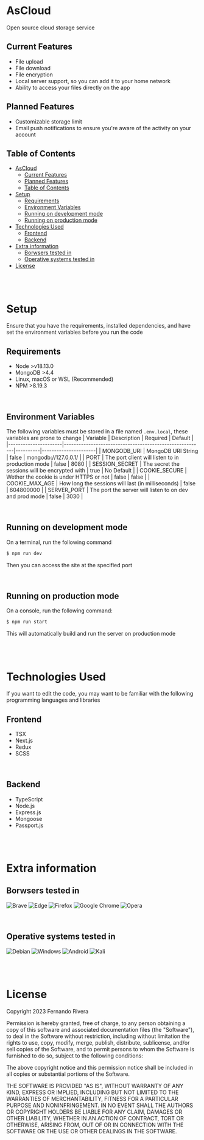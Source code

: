 # AsCloud
Open source cloud storage service 

## Current Features
- File upload
- File download
- File encryption
- Local server support, so you can add it to your home network
- Ability to access your files directly on the app

## Planned Features

- Customizable storage limit
- Email push notifications to ensure you're aware of the activity on your account

## Table of Contents
- [AsCloud](#ascloud)
  - [Current Features](#current-features)
  - [Planned Features](#planned-features)
  - [Table of Contents](#table-of-contents)
- [Setup](#setup)
  - [Requirements](#requirements)
  - [Environment Variables](#environment-variables)
  - [Running on development mode](#running-on-development-mode)
  - [Running on production mode](#running-on-production-mode)
- [Technologies Used](#technologies-used)
  - [Frontend](#frontend)
  - [Backend](#backend)
- [Extra information](#extra-information)
  - [Borwsers tested in](#borwsers-tested-in)
  - [Operative systems tested in](#operative-systems-tested-in)
- [License](#license)

<br>
<br>

# Setup

Ensure that you have the requirements, installed dependencies, and have set the environment variables before you run the code

## Requirements
- Node >v18.13.0
- MongoDB >4.4 
- Linux, macOS or WSL (Recommended)
- NPM >8.19.3 

<br>

## Environment Variables
The following variables must be stored in a file named `.env.local`, these variables are prone to change
| Variable             | Description                                             | Required | Default              |
|----------------------|---------------------------------------------------------|----------|----------------------|
| MONGODB_URI          | MongoDB URI String                                      | false    | mongodb://127.0.0.1/ |
| PORT                 | The port client will listen to in production mode       | false    | 8080                 |
| SESSION_SECRET       | The secret the sessions will be encrypted with          | true     | No Default           |
| COOKIE_SECURE        | Wether the cookie is under HTTPS or not                 | false    | false                |
| COOKIE_MAX_AGE       | How long the sessions will last (in milliseconds)       | false    | 604800000            |
| SERVER_PORT          | The port the server will listen to on dev and prod mode | false    | 3030                 |


<br>

## Running on development mode

On a terminal, run the following command
```bash
$ npm run dev
``` 

Then you can access the site at the specified port

<br>

## Running on production mode

On a console, run the following command:
```bash
$ npm run start
``` 

This will automatically build and run the server on production mode

<br>
<br>

# Technologies Used
If you want to edit the code, you may want to be familiar with the following programming languages and libraries

## Frontend
- TSX
- Next.js
- Redux
- SCSS

<br>

## Backend
- TypeScript
- Node.js
- Express.js
- Mongoose
- Passport.js

<br>
<br>

# Extra information

## Borwsers tested in
![Brave](https://img.shields.io/badge/Brave-FB542B?style=for-the-badge&logo=Brave&logoColor=white) ![Edge](https://img.shields.io/badge/Edge-0078D7?style=for-the-badge&logo=Microsoft-edge&logoColor=white) ![Firefox](https://img.shields.io/badge/Firefox-FF7139?style=for-the-badge&logo=Firefox-Browser&logoColor=white) ![Google Chrome](https://img.shields.io/badge/Google%20Chrome-4285F4?style=for-the-badge&logo=GoogleChrome&logoColor=white) ![Opera](https://img.shields.io/badge/Opera-FF1B2D?style=for-the-badge&logo=Opera&logoColor=white)

<br>

## Operative systems tested in

![Debian](https://img.shields.io/badge/Debian-D70A53?style=for-the-badge&logo=debian&logoColor=white) ![Windows](https://img.shields.io/badge/Windows-0078D6?style=for-the-badge&logo=windows&logoColor=white) ![Android](https://img.shields.io/badge/Android-3DDC84?style=for-the-badge&logo=android&logoColor=white) ![Kali](https://img.shields.io/badge/Kali-268BEE?style=for-the-badge&logo=kalilinux&logoColor=white)

<br>
<br>

# License

Copyright 2023 Fernando Rivera

Permission is hereby granted, free of charge, to any person obtaining a copy of this software and associated documentation files (the "Software"), to deal in the Software without restriction, including without limitation the rights to use, copy, modify, merge, publish, distribute, sublicense, and/or sell copies of the Software, and to permit persons to whom the Software is furnished to do so, subject to the following conditions:

The above copyright notice and this permission notice shall be included in all copies or substantial portions of the Software.

THE SOFTWARE IS PROVIDED "AS IS", WITHOUT WARRANTY OF ANY KIND, EXPRESS OR IMPLIED, INCLUDING BUT NOT LIMITED TO THE WARRANTIES OF MERCHANTABILITY, FITNESS FOR A PARTICULAR PURPOSE AND NONINFRINGEMENT. IN NO EVENT SHALL THE AUTHORS OR COPYRIGHT HOLDERS BE LIABLE FOR ANY CLAIM, DAMAGES OR OTHER LIABILITY, WHETHER IN AN ACTION OF CONTRACT, TORT OR OTHERWISE, ARISING FROM, OUT OF OR IN CONNECTION WITH THE SOFTWARE OR THE USE OR OTHER DEALINGS IN THE SOFTWARE.
